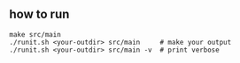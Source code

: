 ## how to run 
``` 
make src/main
./runit.sh <your-outdir> src/main     # make your output
./runit.sh <your-outdir> src/main -v  # print verbose
```

